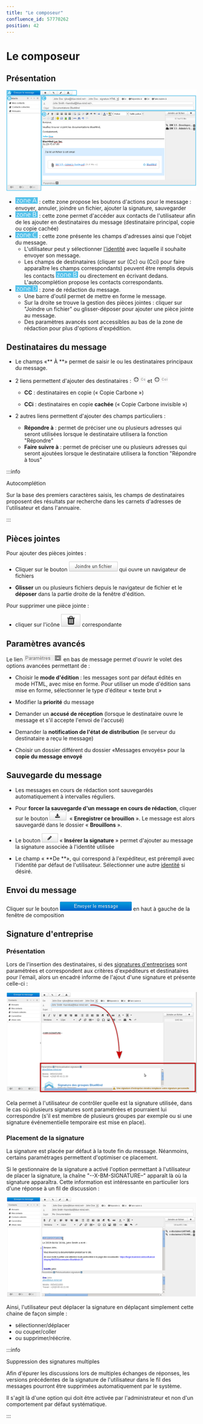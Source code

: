 ```yaml
---
title: "Le composeur"
confluence_id: 57770262
position: 42
---
```

# Le composeur


## Présentation

![](../../attachments/57770262/57770277.png)

- ![](../../attachments/57769989/69896475.png) : cette zone propose les boutons d'actions pour le message : envoyer, annuler, joindre un fichier, ajouter la signature, sauvegarder
- ![](../../attachments/57769989/69896474.png) : cette zone permet d'accéder aux contacts de l'utilisateur afin de les ajouter en destinataires du message (destinataire principal, copie ou copie cachée)
- ![](../../attachments/57769989/69896473.png) : cette zone présente les champs d'adresses ainsi que l'objet du message.
    - L'utilisateur peut y sélectionner [l'identité](/Guide_de_l_utilisateur/La_messagerie/Les_identités/) avec laquelle il souhaite envoyer son message.
    - Les champs de destinataires (cliquer sur (Cc) ou (Cci) pour faire apparaître les champs correspondants) peuvent être remplis depuis les contacts ![](../../attachments/57769989/69896474.png) ou directement en écrivant dedans. L'autocomplétion propose les contacts correspondants.
- ![](../../attachments/57769989/69896472.png) : zone de rédaction du message.
    - Une barre d'outil permet de mettre en forme le message.
    - Sur la droite se trouve la gestion des pièces jointes : cliquer sur "Joindre un fichier" ou glisser-déposer pour ajouter une pièce jointe au message.
    - Des paramètres avancés sont accessibles au bas de la zone de rédaction pour plus d'options d'expédition.


## Destinataires du message

- Le champs «** À **» permet de saisir le ou les destinataires principaux du message.

- 2 liens permettent d'ajouter des destinataires : ![](../../attachments/57770262/57770275.png) et ![](../../attachments/57770262/57770274.png)

    - **CC** : destinataires en copie (« Copie Carbone »)

    - **CCi** : destinataires en copie **cachée** (« Copie Carbone invisible »)

- 2 autres liens permettent d'ajouter des champs particuliers :
    - **Répondre à** : permet de préciser une ou plusieurs adresses qui seront utilisées lorsque le destinataire utilisera la fonction "Répondre"
    - **Faire suivre à** : permet de préciser une ou plusieurs adresses qui seront ajoutées lorsque le destinataire utilisera la fonction "Répondre à tous"


:::info

Autocomplétion

Sur la base des premiers caractères saisis, les champs de destinataires proposent des résultats par recherche dans les carnets d'adresses de l'utilisateur et dans l'annuaire.

:::

## Pièces jointes

Pour ajouter des pièces jointes :

- Cliquer sur le bouton ![](../../attachments/57770136/57770141.png) qui ouvre un navigateur de fichiers

- **Glisser** un ou plusieurs fichiers depuis le navigateur de fichier et le **déposer** dans la partie droite de la fenêtre d'édition.


Pour supprimer une pièce jointe :

- cliquer sur l'icône ![](../../attachments/57770262/57770271.png) correspondante


## Paramètres avancés

Le lien ![](../../attachments/57770136/57770139.png) en bas de message permet d'ouvrir le volet des options avancées permettant de :

- Choisir le **mode d'édition** : les messages sont par défaut édités en mode HTML, avec mise en forme. Pour utiliser un mode d'édition sans mise en forme, sélectionner le type d'éditeur « texte brut »

- Modifier la **priorité** du message

- Demander un **accusé de réception** (lorsque le destinataire ouvre le message et s'il accepte l'envoi de l'accusé)

- Demander la **notification de l'état de distribution** (le serveur du destinataire a reçu le message)

- Choisir un dossier différent du dossier «Messages envoyés» pour la **copie du message envoyé**


## Sauvegarde du message

- Les messages en cours de rédaction sont sauvegardés automatiquement à intervalles réguliers.

- Pour **forcer la sauvegarde d'un message en cours de rédaction**, cliquer sur le bouton ![](../../attachments/57770262/57770269.png)  « **Enregistrer ce brouillon** ».
Le message est alors sauvegardé dans le dossier « **Brouillons** ».

- Le bouton ![](../../attachments/57770262/57770268.png) « **Insérer la signature** » permet d'ajouter au message la signature associée à l'identité utilisée

- Le champ « **De **», qui correspond à l'expéditeur, est prérempli avec l'identité par défaut de l'utilisateur.
Sélectionner une autre [identité](/Guide_de_l_utilisateur/La_messagerie/Les_identités/) si désiré.


## Envoi du message

Cliquer sur le bouton ![](../../attachments/57770136/57770140.png) en haut à gauche de la fenêtre de composition

## Signature d'entreprise

### Présentation

Lors de l'insertion des destinataires, si des [signatures d'entreprises](/Guide_de_l_administrateur/Configuration/Signatures_d_entreprise/) sont paramétrées et correspondent aux critères d'expéditeurs et destinataires pour l'email, alors un encadré informe de l'ajout d'une signature et présente celle-ci :

![](../../attachments/57770262/57770265.png)

Cela permet à l'utilisateur de contrôler quelle est la signature utilisée, dans le cas où plusieurs signatures sont paramétrées et pourraient lui correspondre (s'il est membre de plusieurs groupes par exemple ou si une signature événementielle temporaire est mise en place).

### Placement de la signature

La signature est placée par défaut à la toute fin du message. Néanmoins, certains paramétrages permettent d'optimiser ce placement.

Si le gestionnaire de la signature a activé l'option permettant à l'utilisateur de placer la signature, la chaîne "--X-BM-SIGNATURE–" apparaît là où la signature apparaîtra. Cette information est intéressante en particulier lors d'une réponse à un fil de discussion :

![](../../attachments/57770262/57770266.png)

Ainsi, l'utilisateur peut déplacer la signature en déplaçant simplement cette chaine de façon simple :

- sélectionner/déplacer
- ou couper/coller
- ou supprimer/réécrire.


:::info

Suppression des signatures multiples

Afin d'épurer les discussions lors de multiples échanges de réponses, les versions précédentes de la signature de l'utilisateur dans le fil des messages pourront être supprimées automatiquement par le système.

Il s'agit là d'une option qui doit être activée par l'administrateur et non d'un comportement par défaut systématique.

:::


